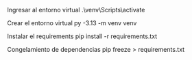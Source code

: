Ingresar al entorno virtual
.\venv\Scripts\activate

Crear el entorno virtual
py -3.13 -m venv venv

Instalar el requirements
pip install -r requirements.txt

Congelamiento de dependencias
pip freeze > requirements.txt